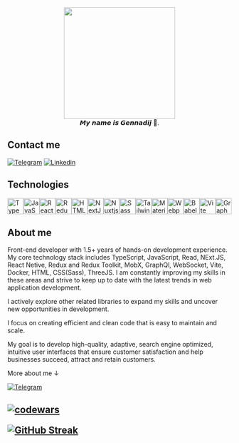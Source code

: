 <div id="header" align="center">
  <img src="https://i.giphy.com/media/v1.Y2lkPTc5MGI3NjExZ213YWZxOWc0Y3Nkc3UzaHdiazlicHYyc3V5ZmZ6OWlvcDVwOWFncCZlcD12MV9pbnRlcm5hbF9naWZfYnlfaWQmY3Q9Zw/jRqAB4vTGuSOWegbxR/giphy.gif" width="250"/>
</div>
<div id="body" align="center">
𝙈𝙮 𝙣𝙖𝙢𝙚 𝙞𝙨 𝙂𝙚𝙣𝙣𝙖𝙙𝙞𝙟 👋.
</div>
<h2>Contact me</h2>
<div id="body" align="start">
<a  href="https://t.me/Gennadij1997">  <img  src="https://img.shields.io/badge/Telegram-2CA5E0?style=for-the-badge&logo=telegram&logoColor=white"  alt="Telegram"></a>
<a  href="https://www.linkedin.com/in/henadzi-lobotskij-037a7524a"><img  src="https://img.shields.io/badge/linkedin-%230077B5.svg?style=for-the-badge&logo=linkedin&logoColor=white"  alt="Linkedin"></a>
</div>
<h2>Technologies </h2>
<div align="center">
<p align="left"> <a href="https://www.typescriptlang.org/" target="_blank" rel="noreferrer"><img src="https://raw.githubusercontent.com/danielcranney/readme-generator/main/public/icons/skills/typescript-colored.svg" width="36" height="36" alt="TypeScript" /></a><a href="https://developer.mozilla.org/en-US/docs/Web/JavaScript" target="_blank" rel="noreferrer"><img src="https://raw.githubusercontent.com/danielcranney/readme-generator/main/public/icons/skills/javascript-colored.svg" width="36" height="36" alt="JavaScript" /></a><a href="https://reactjs.org/" target="_blank" rel="noreferrer"><img src="https://raw.githubusercontent.com/danielcranney/readme-generator/main/public/icons/skills/react-colored.svg" width="36" height="36" alt="React" /></a><a href="https://redux.js.org/" target="_blank" rel="noreferrer"><img src="https://raw.githubusercontent.com/danielcranney/readme-generator/main/public/icons/skills/redux-colored.svg" width="36" height="36" alt="Redux" /></a><a href="https://developer.mozilla.org/en-US/docs/Glossary/HTML5" target="_blank" rel="noreferrer"><img src="https://raw.githubusercontent.com/danielcranney/readme-generator/main/public/icons/skills/html5-colored.svg" width="36" height="36" alt="HTML5" /></a><a href="https://nextjs.org/docs" target="_blank" rel="noreferrer"><img src="https://raw.githubusercontent.com/danielcranney/readme-generator/main/public/icons/skills/nextjs-colored.svg" width="36" height="36" alt="NextJs" /></a><a href="https://nuxtjs.org/" target="_blank" rel="noreferrer"><img src="https://raw.githubusercontent.com/danielcranney/readme-generator/main/public/icons/skills/nuxtjs-colored.svg" width="36" height="36" alt="Nuxtjs" /></a><a href="https://sass-lang.com/" target="_blank" rel="noreferrer"><img src="https://raw.githubusercontent.com/danielcranney/readme-generator/main/public/icons/skills/sass-colored.svg" width="36" height="36" alt="Sass" /></a><a href="https://tailwindcss.com/" target="_blank" rel="noreferrer"><img src="https://raw.githubusercontent.com/danielcranney/readme-generator/main/public/icons/skills/tailwindcss-colored.svg" width="36" height="36" alt="TailwindCSS" /></a><a href="https://mui.com/" target="_blank" rel="noreferrer"><img src="https://raw.githubusercontent.com/danielcranney/readme-generator/main/public/icons/skills/materialui-colored.svg" width="36" height="36" alt="Material UI" /></a><a href="https://webpack.js.org/" target="_blank" rel="noreferrer"><img src="https://raw.githubusercontent.com/danielcranney/readme-generator/main/public/icons/skills/webpack-colored.svg" width="36" height="36" alt="Webpack" /></a><a href="https://babeljs.io/" target="_blank" rel="noreferrer"><img src="https://raw.githubusercontent.com/danielcranney/readme-generator/main/public/icons/skills/babel-colored.svg" width="36" height="36" alt="Babel" /></a><a href="https://vitejs.dev/" target="_blank" rel="noreferrer"><img src="https://raw.githubusercontent.com/danielcranney/readme-generator/main/public/icons/skills/vite-colored.svg" width="36" height="36" alt="Vite" /></a><a href="https://graphql.org/" target="_blank" rel="noreferrer"><img src="https://raw.githubusercontent.com/danielcranney/readme-generator/main/public/icons/skills/graphql-colored.svg" width="36" height="36" alt="GraphQL" /></a> </p>
</div>
<h2>About me</h2>
<p>Front-end developer with 1.5+ years of hands-on development experience. My core technology stack includes TypeScript, JavaScript, Read, NExt.JS, React Netive, Redux and Redux Toolkit, MobX, GraphQl, WebSocket, Vite, Docker, HTML, CSS(Sass), ThreeJS. I am constantly improving my skills in these areas and strive to keep up to date with the latest trends in web application development. </p>
<p>I actively explore other related libraries to expand my skills and uncover new opportunities in development.</p>
<p>I focus on creating efficient and clean code that is easy to maintain and scale.
</p>
<p>My goal is to develop high-quality, adaptive, search engine optimized, intuitive user interfaces that ensure customer satisfaction and help businesses succeed, attract and retain customers.</p>
<p>More about me &#8595</p>	
<a  href="https://gennadiipaninov.github.io/Cardfolio/">  <img  src="https://img.shields.io/badge/AboutMe-2CA5E0?style=for-the-badge&logo=MySite&logoColor=white"  alt="Telegram"></a>


<h2/>

[![codewars](https://www.codewars.com/users/Gennadio/badges/large)](https://www.codewars.com/users/username)   

[![GitHub Streak](https://github-readme-streak-stats.herokuapp.com/?user=GennadiiPaninov)](https://git.io/streak-stats)


